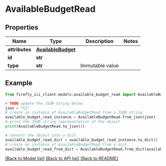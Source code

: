 # AvailableBudgetRead


## Properties

Name | Type | Description | Notes
------------ | ------------- | ------------- | -------------
**attributes** | [**AvailableBudget**](AvailableBudget.md) |  | 
**id** | **str** |  | 
**type** | **str** | Immutable value | 

## Example

```python
from firefly_iii_client.models.available_budget_read import AvailableBudgetRead

# TODO update the JSON string below
json = "{}"
# create an instance of AvailableBudgetRead from a JSON string
available_budget_read_instance = AvailableBudgetRead.from_json(json)
# print the JSON string representation of the object
print(AvailableBudgetRead.to_json())

# convert the object into a dict
available_budget_read_dict = available_budget_read_instance.to_dict()
# create an instance of AvailableBudgetRead from a dict
available_budget_read_from_dict = AvailableBudgetRead.from_dict(available_budget_read_dict)
```
[[Back to Model list]](../README.md#documentation-for-models) [[Back to API list]](../README.md#documentation-for-api-endpoints) [[Back to README]](../README.md)


